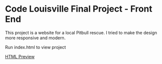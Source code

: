<h1>Code Louisville Final Project - Front End</h1>

<p>This project is a website for a local Pitbull rescue. I tried to make the design more responsive and modern.</p>

<p>Run index.html to view project</p>

<a href="http://htmlpreview.github.io/?https://github.com/StephanieStralina/CL-Project/blob/master/index.html">HTML Preview</a>
